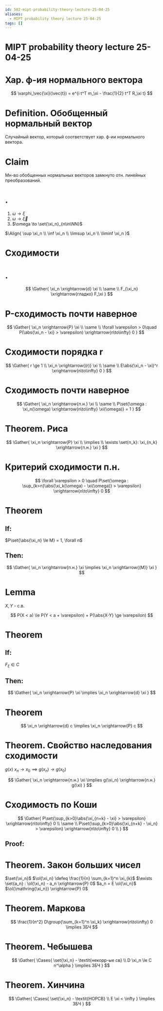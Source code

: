 ```yaml
---
id: 502-mipt-probability-theory-lecture-25-04-25
aliases:
  - MIPT probability theory lecture 25-04-25
tags: []
---
```


# MIPT probability theory lecture 25-04-25

# Хар. ф-ия нормального вектора

$$
\varphi_\vec{\xi}(\vec{t}) = e^{i t^T m_\xi - \frac{1}{2} t^T R_\xi t}
$$

# Definition. Обобщенный нормальный вектор

Случайный вектор, который соответствует хар. ф-ии нормального вектора.

# Claim

Мн-во обобщенных нормальных векторов замкнуто отн. линейных преобразований.

# .

1. $\omega \to \xi$
2. $\omega \to \vec{\xi}$
3. $\omega \to \set{\xi_n}_{n\in\NN}$

$\Align{
\sup \xi_n \\
\inf \xi_n \\
\limsup \xi_n \\
\liminf \xi_n
}$

# Сходимости

# .

$$
\Gather{
\xi_n \xrightarrow{d} \xi \\
\same \\
F_{\xi_n} \xrightarrow{гладко} F_\xi
}
$$

# P-сходимость почти наверное

$$
\Gather{
\xi_n \xrightarrow{P} \xi \\
\same \\
\forall \varepsilon > 0\quad
P(\abs{\xi_n - \xi} > \varepsilon) \xrightarrow{n\to\infty} 0
}
$$

# Сходимости порядка r

$$
\Gather{
r \ge 1 \\
\xi_n \xrightarrow{(r)} \xi \\
\same \\
E\abs{\xi_n - \xi}^r \xrightarrow{n\to\infty} 0
}
$$

# Сходимость почти наверное

$$
\Gather{
\xi_n \xrightarrow{п.н.} \xi \\
\same \\
P\set{\omega : \xi_n(\omega) \xrightarrow{n\to\infty} \xi(\omega)} = 1
}
$$

# Theorem. Риса

$$
\Gather{
\xi_n \xrightarrow{P} \xi \\
\implies \\
\exists \set{n_k}: \xi_{n_k} \xrightarrow{п.н.} \xi
}
$$

# Критерий сходимости п.н.

$$
\forall \varepsilon > 0 \quad
P\set{\omega : \sup_{k>n}\abs{\xi_k(\omega) - \xi(\omega)} > \varepsilon} \xrightarrow{n\to\infty} 0
$$

# Theorem

## If:

$P\set{\abs{\xi_n} \le M} = 1, \forall n$

## Then:

$$
\Gather{
\xi_n \xrightarrow{п.н.} \xi
\implies
\xi_n \xrightarrow{(M)} \xi
}
$$

# Lemma

$X,Y$ - с.в.

$$
P(X < a) \le P(Y < a + \varepsilon) + P(\abs{X-Y} \ge \varepsilon)
$$

# Theorem

## If:

$F_{\xi} \in C$

## Then:

$$
\Gather{
\xi_n \xrightarrow{P} \xi
\implies
\xi_n \xrightarrow{d} \xi
}
$$

# Theorem

$$
\xi_n \xrightarrow{d} c \implies \xi_n \xrightarrow{P} c
$$

# Theorem. Свойство наследования сходимости

$g(x)$
$x_n \to x_0 \implies g(x_n) \to g(x_0)$

$$
\Gather{
\xi_n \xrightarrow{п.н.} \xi
\implies
g(\xi_n) \xrightarrow{п.н.} g(\xi)
}
$$

# Сходимость по Коши

$$
\Gather{
P\set{\sup_{k>0}\abs{\xi_{n+k} - \xi} > \varepsilon} \xrightarrow{n\to\infty} 0 \\
\same \\
P\set{\sup_{k>0}\abs{\xi_{n+k} - \xi_n} > \varepsilon} \xrightarrow{n\to\infty} 0 \\
}
$$

## Proof:

# Theorem. Закон больших чисел

$\set{\xi_n}$
$\ol{\xi_n} \defeq \frac{1}{n} \sum_{k=1}^n \xi_{k}$
$\exists \set{a_n} : \ol{\xi_n} - a_n \xrightarrow{P} 0$
$a_n = E \ol{\xi_n}$
$\ol{\mathring{\xi_n}} \xrightarrow{P} 0$

# Theorem. Маркова

$$
\frac{1}{n^2} D\group{\sum_{k=1}^n \xi_k} \xrightarrow{n\to\infty} 0 \implies ЗБЧ
$$

# Theorem. Чебышева

$$
\Gather{
\Cases{
\set{\xi_n} - \textit{некорр-ые св} \\
D \xi_n \le C n^\alpha
}
\implies ЗБЧ
}
$$

# Theorem. Хинчина

$$
\Gather{
\Cases{
\set{\xi_n} - \textit{НОРСВ} \\
E \xi < \infty
}
\implies ЗБЧ
}
$$
